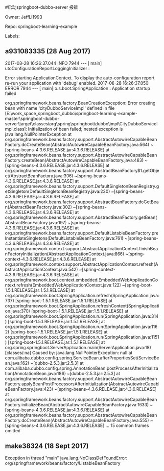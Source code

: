 #启动springboot-dubbo-server 报错

Owner: JeffLi1993

Repo: springboot-learning-example

Labels: 

## a931083335 (28 Aug 2017)

2017-08-28 16:26:37.044  INFO 7944 --- [           main] utoConfigurationReportLoggingInitializer : 

Error starting ApplicationContext. To display the auto-configuration report re-run your application with 'debug' enabled.
2017-08-28 16:26:37.050 ERROR 7944 --- [           main] o.s.boot.SpringApplication               : Application startup failed

org.springframework.beans.factory.BeanCreationException: Error creating bean with name 'cityDubboServiceImpl' defined in file [E:\work_space_springboot_dubbo\springboot-learning-example-master\springboot-dubbo-server\target\classes\org\spring\springboot\dubbo\impl\CityDubboServiceImpl.class]: Initialization of bean failed; nested exception is java.lang.NullPointerException
	at org.springframework.beans.factory.support.AbstractAutowireCapableBeanFactory.doCreateBean(AbstractAutowireCapableBeanFactory.java:564) ~[spring-beans-4.3.6.RELEASE.jar:4.3.6.RELEASE]
	at org.springframework.beans.factory.support.AbstractAutowireCapableBeanFactory.createBean(AbstractAutowireCapableBeanFactory.java:483) ~[spring-beans-4.3.6.RELEASE.jar:4.3.6.RELEASE]
	at org.springframework.beans.factory.support.AbstractBeanFactory$1.getObject(AbstractBeanFactory.java:306) ~[spring-beans-4.3.6.RELEASE.jar:4.3.6.RELEASE]
	at org.springframework.beans.factory.support.DefaultSingletonBeanRegistry.getSingleton(DefaultSingletonBeanRegistry.java:230) ~[spring-beans-4.3.6.RELEASE.jar:4.3.6.RELEASE]
	at org.springframework.beans.factory.support.AbstractBeanFactory.doGetBean(AbstractBeanFactory.java:302) ~[spring-beans-4.3.6.RELEASE.jar:4.3.6.RELEASE]
	at org.springframework.beans.factory.support.AbstractBeanFactory.getBean(AbstractBeanFactory.java:197) ~[spring-beans-4.3.6.RELEASE.jar:4.3.6.RELEASE]
	at org.springframework.beans.factory.support.DefaultListableBeanFactory.preInstantiateSingletons(DefaultListableBeanFactory.java:761) ~[spring-beans-4.3.6.RELEASE.jar:4.3.6.RELEASE]
	at org.springframework.context.support.AbstractApplicationContext.finishBeanFactoryInitialization(AbstractApplicationContext.java:866) ~[spring-context-4.3.6.RELEASE.jar:4.3.6.RELEASE]
	at org.springframework.context.support.AbstractApplicationContext.refresh(AbstractApplicationContext.java:542) ~[spring-context-4.3.6.RELEASE.jar:4.3.6.RELEASE]
	at org.springframework.boot.context.embedded.EmbeddedWebApplicationContext.refresh(EmbeddedWebApplicationContext.java:122) ~[spring-boot-1.5.1.RELEASE.jar:1.5.1.RELEASE]
	at org.springframework.boot.SpringApplication.refresh(SpringApplication.java:737) [spring-boot-1.5.1.RELEASE.jar:1.5.1.RELEASE]
	at org.springframework.boot.SpringApplication.refreshContext(SpringApplication.java:370) [spring-boot-1.5.1.RELEASE.jar:1.5.1.RELEASE]
	at org.springframework.boot.SpringApplication.run(SpringApplication.java:314) [spring-boot-1.5.1.RELEASE.jar:1.5.1.RELEASE]
	at org.springframework.boot.SpringApplication.run(SpringApplication.java:1162) [spring-boot-1.5.1.RELEASE.jar:1.5.1.RELEASE]
	at org.springframework.boot.SpringApplication.run(SpringApplication.java:1151) [spring-boot-1.5.1.RELEASE.jar:1.5.1.RELEASE]
	at org.spring.springboot.ServerApplication.main(ServerApplication.java:18) [classes/:na]
Caused by: java.lang.NullPointerException: null
	at com.alibaba.dubbo.config.spring.ServiceBean.afterPropertiesSet(ServiceBean.java:162) ~[dubbo-2.5.3.jar:2.5.3]
	at com.alibaba.dubbo.config.spring.AnnotationBean.postProcessAfterInitialization(AnnotationBean.java:186) ~[dubbo-2.5.3.jar:2.5.3]
	at org.springframework.beans.factory.support.AbstractAutowireCapableBeanFactory.applyBeanPostProcessorsAfterInitialization(AbstractAutowireCapableBeanFactory.java:423) ~[spring-beans-4.3.6.RELEASE.jar:4.3.6.RELEASE]
	at org.springframework.beans.factory.support.AbstractAutowireCapableBeanFactory.initializeBean(AbstractAutowireCapableBeanFactory.java:1633) ~[spring-beans-4.3.6.RELEASE.jar:4.3.6.RELEASE]
	at org.springframework.beans.factory.support.AbstractAutowireCapableBeanFactory.doCreateBean(AbstractAutowireCapableBeanFactory.java:555) ~[spring-beans-4.3.6.RELEASE.jar:4.3.6.RELEASE]
	... 15 common frames omitted

## make38324 (18 Sept 2017)

Exception in thread "main" java.lang.NoClassDefFoundError: org/springframework/beans/factory/ListableBeanFactory


